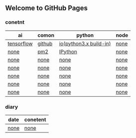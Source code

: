 ## Welcome to GitHub Pages

### conetnt
| ai | comon |python|node|
| ---| ----- |------|----|
| [tensorflow](https://github.com/ZhHong/ZhHong.github.io/tree/master/road/ai/tensorflow.md) |[github](https://github.com/ZhHong/ZhHong.github.io/tree/master/road/common/github.me) |[io(python3.x build-in)]()|[none]()|
|[none]()|[pm2]()|[IPython]()|[none]()|
|[none]()|[none]()|[none]()|[none]()|
|[none]()|[none]()|[none]()|[none]()|
|[none]()|[none]()|[none]()|[none]()|
|[none]()|[none]()|[none]()|[none]()|
|[none]()|[none]()|[none]()|[none]()|

### diary
|date|conetent|
|----|--------|
|[none]()|[none]()|

<!-- You can use the [editor on GitHub](https://github.com/ZhHong/ZhHong.github.io/edit/master/README.md) to maintain and preview the content for your website in Markdown files.

Whenever you commit to this repository, GitHub Pages will run [Jekyll](https://jekyllrb.com/) to rebuild the pages in your site, from the content in your Markdown files.

### Markdown

Markdown is a lightweight and easy-to-use syntax for styling your writing. It includes conventions for

```markdown
Syntax highlighted code block

# Header 1
## Header 2
### Header 3

- Bulleted
- List

1. Numbered
2. List

**Bold** and _Italic_ and `Code` text

[Link](url) and ![Image](src)
```

For more details see [GitHub Flavored Markdown](https://guides.github.com/features/mastering-markdown/).

### Jekyll Themes

Your Pages site will use the layout and styles from the Jekyll theme you have selected in your [repository settings](https://github.com/ZhHong/ZhHong.github.io/settings). The name of this theme is saved in the Jekyll `_config.yml` configuration file.

### Support or Contact

Having trouble with Pages? Check out our [documentation](https://help.github.com/categories/github-pages-basics/) or [contact support](https://github.com/contact) and we’ll help you sort it out.
-->
